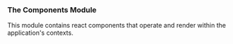 ### The Components Module

This module contains react components that operate and render within the application's contexts.